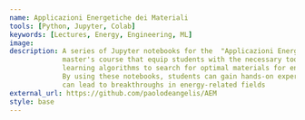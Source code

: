 ```yaml
---
name: Applicazioni Energetiche dei Materiali
tools: [Python, Jupyter, Colab]
keywords: [Lectures, Energy, Engineering, ML]
image: 
description: A series of Jupyter notebooks for the  "Applicazioni Energetiche dei Materiali" (Energy Applications of Materials)
             master's course that equip students with the necessary tools to perform big-data analyses and utilize machine 
             learning algorithms to search for optimal materials for energy devices. 
             By using these notebooks, students can gain hands-on experience in conducting data-driven research that 
             can lead to breakthroughs in energy-related fields
external_url: https://github.com/paolodeangelis/AEM
style: base
---
```


